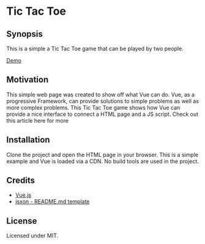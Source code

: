 # Tic Tac Toe

## Synopsis

This is a simple a Tic Tac Toe game that can be played by two people.

[Demo](http://tictactoewithvue.surge.sh/)

## Motivation

This simple web page was created to show off what Vue can do. Vue, as a progressive Framework, can
provide solutions to simple problems as well as more complex problems. This Tic Tac Toe game shows
how Vue can provide a nice interface to connect a HTML page and a JS script. Check out this article 
here for more 

## Installation

Clone the project and open the HTML page in your browser. This is a simple example and Vue is loaded
via a CDN. No build tools are used in the project.

## Credits

* [Vue.js](https://vuejs.org/)
* [jsxon - README.md template](https://gist.github.com/jxson/1784669)

## License

Licensed under MIT.